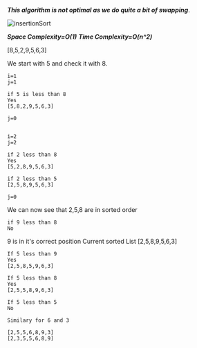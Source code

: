 **_This algorithm is not optimal as we do quite a bit of swapping_**.

![insertionSort](https://user-images.githubusercontent.com/15992276/57644117-6bbc9080-7589-11e9-8fad-301a59e01d7f.JPG)

**_Space Complexity=O(1)_**
**_Time Complexity=O(n^2)_**

[8,5,2,9,5,6,3]

We start with 5 and check it with 8.

```
i=1
j=1

if 5 is less than 8
Yes
[5,8,2,9,5,6,3]

j=0

```

```

i=2
j=2

if 2 less than 8
Yes
[5,2,8,9,5,6,3]

if 2 less than 5
[2,5,8,9,5,6,3]

j=0

```

We can now see that 2,5,8 are in sorted order

```
if 9 less than 8
No
```

9 is in it's correct position
Current sorted List
[2,5,8,9,5,6,3]

```
If 5 less than 9
Yes
[2,5,8,5,9,6,3]

If 5 less than 8
Yes
[2,5,5,8,9,6,3]

If 5 less than 5
No
```

```
Similary for 6 and 3

[2,5,5,6,8,9,3]
[2,3,5,5,6,8,9]

```
